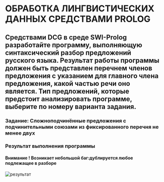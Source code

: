 # ОБРАБОТКА ЛИНГВИСТИЧЕСКИХ ДАННЫХ СРЕДСТВАМИ PROLOG 

## Средствами DCG в среде SWI-Prolog разработайте программу, выполняющую синтаксический разбор предложений русского языка. Результат работы программы должен быть представлен перечнем членов предложения с указанием для главного члена предложения, какой частью речи оно является. Тип предложений, которые предстоит анализировать программе, выберите по номеру варианта задания.


### Задание: Сложноподчинённые предложения  с подчинительными союзами  из фиксированного перечня не менее двух

### Результат выполнения программы 

#### Внимание ! Возникает небольшой баг:дублируется любое подлежащее  в разборе
![результат](https://user-images.githubusercontent.com/40771972/101641793-3ddc4e00-3a43-11eb-8a0d-427b524fc607.png)


